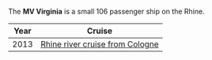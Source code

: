 The **MV Virginia** is a small
106 passenger ship on the Rhine.

|Year|Cruise|
|-|-|
|2013|[Rhine river cruise from Cologne](2013/rhine_cruise)|
